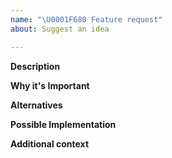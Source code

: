 ```yaml
---
name: "\U0001F680 Feature request"
about: Suggest an idea

---
```


<!--
Thank you for suggesting an idea to make the UCF Header better.

Please provide a general summary of your feature request in the Title above, and fill in as much of the template below as you can.
-->

**Description**
<!-- Provide a detailed description of the change or addition you are proposing -->
<!-- If your feature request is related to a problem you're trying to solve, describe that here as well -->

**Why it's Important**
<!--- Why is this change important to you or your organization? -->
<!--- How can it benefit others who utilize the UCF Header? -->

**Alternatives**
<!-- Please describe alternative solutions or features you've considered -->

**Possible Implementation**
<!--- Not required: suggest an idea for implementing addition or change -->

**Additional context**
<!-- Add any other context or screenshots related to this feature request -->

